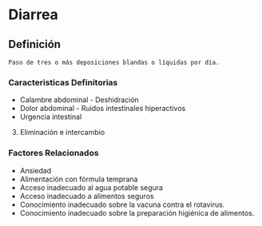 # Diarrea
## Definición
	Paso de tres o más deposiciones blandas o líquidas por día.

### Caracteristicas Definitorias
- Calambre abdominal  - Deshidración   
- Dolor abdominal  - Ruidos intestinales hiperactivos   
- Urgencia intestinal   
 
 
 
 
 
 
 
 
 
 
3. Eliminación e intercambio

### Factores Relacionados
- Ansiedad   
- Alimentación con fórmula temprana   
- Acceso inadecuado al agua 
potable segura   
- Acceso inadecuado a alimentos 
seguros   
- Conocimiento inadecuado sobre la 
vacuna contra el rotavirus.   
- Conocimiento inadecuado sobre la 
preparación higiénica de 
alimentos.

